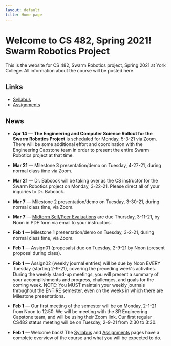 ```yaml
---
layout: default
title: Home page
---
```


# Welcome to CS 482, Spring 2021!<br>Swarm Robotics Project

This is the website for CS 482, Swarm Robotics project, Spring 2021 at York College.
All information about the course will be posted here.

## Links

* [Syllabus](syllabus.html)
* [Assignments](assign/index.html)

## News

<!--

* **May 4** &mdash; [Final Technical Reports](./assign/finalreport.html) and Team Posters are due Friday, 5-14-21, by Noon in your Google Drive, as well as in PDF form via email to your instructors.

* **May 4** &mdash; [Final Self/Peer Evaluations](./assign/PeerEval-SwarmRobotics-Sp21-final.pdf) are due Friday, 5-14-21, by Noon in PDF form via email to your instructors.

* **Apr 27** &mdash; The Swarm Robotics Project Final Presentation and Demo (MS4) will be Tuesday, 5-11-21, from 5:00pm to 7:00pm via Zoom, in coordinatio with the Engienering Capstone team.  As far as we know, this will be a virtual event, present via Zoom.

* **Apr 27** &mdash; [Draft Technical Reports](./assign/finalreport.html) are due Tuesday, 5-4-21, by Noon in your Google Drive, for review and comment by your instructors.

-->

* **Apr 14** &mdash; **The Engineering and Computer Science Rollout for the Swarm Robotics Project** is  scheduled for Monday, 5-3-21 via Zoom.  There will be some additional effort and coordination with the Engineering Capstone team in order to present the entire Swarm Robotics project at that time.

* **Mar 21** &mdash; Milestone 3 presentation/demo on Tuesday, 4-27-21, during normal class time via Zoom.

* **Mar 21** &mdash; Dr. Babcock will be taking over as the CS instructor for the Swarm Robotics project on Monday, 3-22-21.  Please direct all of your inquiries to Dr. Babcock.

* **Mar 7** &mdash; Milestone 2 presentation/demo on Tuesday, 3-30-21, during normal class time, via Zoom.

* **Mar 7** &mdash; [Midterm Self/Peer Evaluations](./assign/PeerEval-SwarmRobotics-Sp21-midterm.pdf) are due Thursday, 3-11-21, by Noon in PDF form via email to your instructors.

* **Feb 1** &mdash; Milestone 1 presentation/demo on Tuesday, 3-2-21, during normal class time, via Zoom.

* **Feb 1** &mdash; Assign01 (proposals) due on Tuesday, 2-9-21 by Noon (present proposal during class).

* **Feb 1** &mdash; Assign02 (weekly journal entries) will be due by Noon EVERY Tuesday (starting 2-9-21), covering the preceding week's activities.  During the weekly stand-up meetings, you will present a summary of your accomplishments and progress, challenges, and goals for the coming week.  NOTE: You MUST maintain your weekly journals throughout the ENTIRE semester, even on the weeks in which there are Milestone presentations.

* **Feb 1** &mdash; Our first meeting of the semester will be on Monday, 2-1-21 from Noon to 12:50.  We will be meeting with the SR Engineering Capstone team, and will be using their Zoom link.  Our first regular CS482 status meeting will be on Tuesday, 2-9-21 from 2:30 to 3:30.

* **Feb 1** &mdash; Welcome back!  The [Syllabus](syllabus.html) and [Assignments](assign/index.html) pages have a complete overview of the course and what you will be expected to do.

<!-- vim:set wrap: -->
<!-- vim:set linebreak: -->
<!-- vim:set nolist: -->
